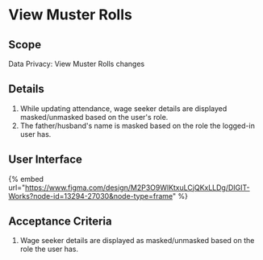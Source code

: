 # View Muster Rolls

## Scope

Data Privacy: View Muster Rolls changes

## **Details**

1. While updating attendance, wage seeker details are displayed masked/unmasked based on the user's role.
2. The father/husband's name is masked based on the role the logged-in user has.

## User Interface

{% embed url="https://www.figma.com/design/M2P3O9WlKtxuLCjQKxLLDg/DIGIT-Works?node-id=13294-27030&node-type=frame" %}

## Acceptance Criteria

1. Wage seeker details are displayed as masked/unmasked based on the role the user has.
